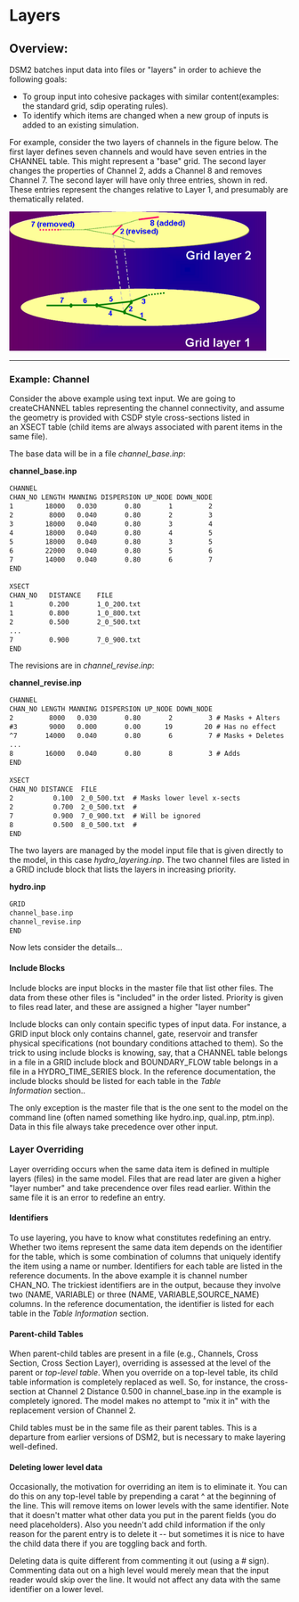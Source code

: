 # Layers

## Overview:

DSM2 batches input data into files or "layers" in order to achieve the
following goals:

-   To group input into cohesive packages with similar content(examples:
    the standard grid, sdip operating rules).
-   To identify which items are changed when a new group of inputs is
    added to an existing simulation.

For example, consider the two layers of channels in the figure below.
The first layer defines seven channels and would have seven entries in
the CHANNEL table. This might represent a "base" grid. The second layer
changes the properties of Channel 2, adds a Channel 8 and removes
Channel 7. The second layer will have only three entries, shown in red.
These entries represent the changes relative to Layer 1, and presumably
are thematically related.

  

<img src="/attachments/87228551/87228550.png"
data-image-src="/attachments/87228551/87228550.png"
data-unresolved-comment-count="0" data-linked-resource-id="87228550"
data-linked-resource-version="1" data-linked-resource-type="attachment"
data-linked-resource-default-alias="layer_system.png"
data-linked-resource-content-type="image/png"
data-linked-resource-container-id="87228551"
data-linked-resource-container-version="1" height="250" />

------------------------------------------------------------------------

### Example: Channel

Consider the above example using text input. We are going to
createCHANNEL tables representing the channel connectivity, and assume
the geometry is provided with CSDP style cross-sections listed in
an XSECT table (child items are always associated with parent items in
the same file).

The base data will be in a file *channel_base.inp*:

**channel_base.inp**

``` text
CHANNEL
CHAN_NO LENGTH MANNING DISPERSION UP_NODE DOWN_NODE
1        18000   0.030       0.80       1         2
2         8000   0.040       0.80       2         3
3        18000   0.040       0.80       3         4
4        18000   0.040       0.80       4         5
5        18000   0.040       0.80       3         5
6        22000   0.040       0.80       5         6
7        14000   0.040       0.80       6         7
END

XSECT
CHAN_NO   DISTANCE    FILE
1         0.200       1_0_200.txt
1         0.800       1_0_800.txt
2         0.500       2_0_500.txt
...
7         0.900       7_0_900.txt
END
```

  

The revisions are in *channel_revise.inp*:

**channel_revise.inp**

``` text
CHANNEL
CHAN_NO LENGTH MANNING DISPERSION UP_NODE DOWN_NODE
2         8000   0.030       0.80       2         3 # Masks + Alters
#3        9000   0.000       0.00      19        20 # Has no effect
^7       14000   0.040       0.80       6         7 # Masks + Deletes
...
8        16000   0.040       0.80       8         3 # Adds
END

XSECT
CHAN_NO DISTANCE  FILE
2          0.100  2_0_500.txt  # Masks lower level x-sects 
2          0.700  2_0_500.txt  #
7          0.900  7_0_900.txt  # Will be ignored
8          0.500  8_0_500.txt  # 
END
```

  

The two layers are managed by the model input file that is given
directly to the model, in this case *hydro_layering.inp*. The two
channel files are listed in a GRID include block that lists the layers
in increasing priority.

**hydro.inp**

``` text
GRID
channel_base.inp
channel_revise.inp
END
```

  

Now lets consider the details...

  

#### Include Blocks

Include blocks are input blocks in the master file that list other
files. The data from these other files is "included" in the order
listed. Priority is given to files read later, and these are assigned a
higher "layer number"

Include blocks can only contain specific types of input data. For
instance, a GRID input block only contains channel, gate, reservoir and
transfer physical specifications (not boundary conditions attached to
them). So the trick to using include blocks is knowing, say, that a
CHANNEL table belongs in a file in a GRID include block and
BOUNDARY_FLOW table belongs in a file in a HYDRO_TIME_SERIES block. In
the reference documentation, the include blocks should be listed for
each table in the *Table Information* section..

The only exception is the master file that is the one sent to the model
on the command line (often named something like hydro.inp, qual.inp,
ptm.inp). Data in this file always take precedence over other input.

### Layer Overriding

Layer overriding occurs when the same data item is defined in multiple
layers (files) in the same model. Files that are read later are given a
higher "layer number" and take precendence over files read earlier.
Within the same file it is an error to redefine an entry.

#### Identifiers

To use layering, you have to know what constitutes redefining an entry.
Whether two items represent the same data item depends on the identifier
for the table, which is some combination of columns that uniquely
identify the item using a name or number. Identifiers for each table are
listed in the reference documents. In the above example it is channel
number CHAN_NO. The trickiest identifiers are in the output, because
they involve two (NAME, VARIABLE) or three (NAME, VARIABLE,SOURCE_NAME)
columns. In the reference documentation, the identifier is listed for
each table in the *Table Information* section.

#### Parent-child Tables

When parent-child tables are present in a file (e.g., Channels, Cross
Section, Cross Section Layer), overriding is assessed at the level of
the parent or *top-level table*. When you override on a top-level table,
its child table information is completely replaced as well. So, for
instance, the cross-section at Channel 2 Distance 0.500 in
channel_base.inp in the example is completely ignored. The model makes
no attempt to "mix it in" with the replacement version of Channel 2.

Child tables must be in the same file as their parent tables. This is a
departure from earlier versions of DSM2, but is necessary to make
layering well-defined.

#### Deleting lower level data

Occasionally, the motivation for overriding an item is to eliminate it.
You can do this on any top-level table by prepending a carat ^ at the
beginning of the line. This will remove items on lower levels with the
same identifier. Note that it doesn't matter what other data you put in
the parent fields (you do need placeholders). Also you needn't add child
information if the only reason for the parent entry is to delete it --
but sometimes it is nice to have the child data there if you are
toggling back and forth.

Deleting data is quite different from commenting it out (using a \#
sign). Commenting data out on a high level would merely mean that the
input reader would skip over the line. It would not affect any data with
the same identifier on a lower level.

